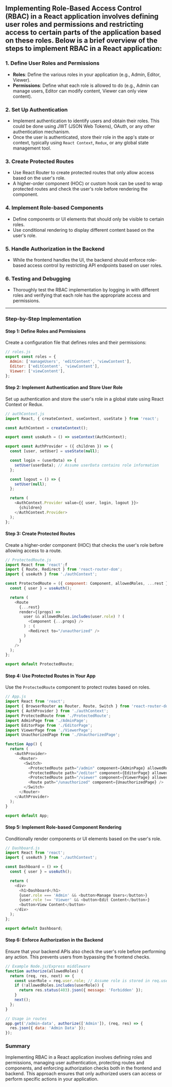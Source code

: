 
## Implementing Role-Based Access Control (RBAC) in a React application involves defining user roles and permissions and restricting access to certain parts of the application based on these roles. Below is a brief overview of the steps to implement RBAC in a React application:

### 1. **Define User Roles and Permissions**
   - **Roles**: Define the various roles in your application (e.g., Admin, Editor, Viewer).
   - **Permissions**: Define what each role is allowed to do (e.g., Admin can manage users, Editor can modify content, Viewer can only view content).

### 2. **Set Up Authentication**
   - Implement authentication to identify users and obtain their roles. This could be done using JWT (JSON Web Tokens), OAuth, or any other authentication mechanism.
   - Once the user is authenticated, store their role in the app's state or context, typically using `React Context`, `Redux`, or any global state management tool.

### 3. **Create Protected Routes**
   - Use React Router to create protected routes that only allow access based on the user's role.
   - A higher-order component (HOC) or custom hook can be used to wrap protected routes and check the user's role before rendering the component.

### 4. **Implement Role-based Components**
   - Define components or UI elements that should only be visible to certain roles.
   - Use conditional rendering to display different content based on the user's role.

### 5. **Handle Authorization in the Backend**
   - While the frontend handles the UI, the backend should enforce role-based access control by restricting API endpoints based on user roles.

### 6. **Testing and Debugging**
   - Thoroughly test the RBAC implementation by logging in with different roles and verifying that each role has the appropriate access and permissions.

---

### **Step-by-Step Implementation**

#### Step 1: Define Roles and Permissions
Create a configuration file that defines roles and their permissions:

```javascript
// roles.js
export const roles = {
  Admin: ['manageUsers', 'editContent', 'viewContent'],
  Editor: ['editContent', 'viewContent'],
  Viewer: ['viewContent'],
};
```

#### Step 2: Implement Authentication and Store User Role
Set up authentication and store the user's role in a global state using React Context or Redux.

```javascript
// authContext.js
import React, { createContext, useContext, useState } from 'react';

const AuthContext = createContext();

export const useAuth = () => useContext(AuthContext);

export const AuthProvider = ({ children }) => {
  const [user, setUser] = useState(null);

  const login = (userData) => {
    setUser(userData); // Assume userData contains role information
  };

  const logout = () => {
    setUser(null);
  };

  return (
    <AuthContext.Provider value={{ user, login, logout }}>
      {children}
    </AuthContext.Provider>
  );
};
```

#### Step 3: Create Protected Routes
Create a higher-order component (HOC) that checks the user's role before allowing access to a route.

```javascript
// ProtectedRoute.js
import React from 'react';f
import { Route, Redirect } from 'react-router-dom';
import { useAuth } from './authContext';

const ProtectedRoute = ({ component: Component, allowedRoles, ...rest }) => {
  const { user } = useAuth();

  return (
    <Route
      {...rest}
      render={(props) =>
        user && allowedRoles.includes(user.role) ? (
          <Component {...props} />
        ) : (
          <Redirect to="/unauthorized" />
        )
      }
    />
  );
};

export default ProtectedRoute;
```

#### Step 4: Use Protected Routes in Your App
Use the `ProtectedRoute` component to protect routes based on roles.

```javascript
// App.js
import React from 'react';
import { BrowserRouter as Router, Route, Switch } from 'react-router-dom';
import { AuthProvider } from './authContext';
import ProtectedRoute from './ProtectedRoute';
import AdminPage from './AdminPage';
import EditorPage from './EditorPage';
import ViewerPage from './ViewerPage';
import UnauthorizedPage from './UnauthorizedPage';

function App() {
  return (
    <AuthProvider>
      <Router>
        <Switch>
          <ProtectedRoute path="/admin" component={AdminPage} allowedRoles={['Admin']} />
          <ProtectedRoute path="/editor" component={EditorPage} allowedRoles={['Admin', 'Editor']} />
          <ProtectedRoute path="/viewer" component={ViewerPage} allowedRoles={['Admin', 'Editor', 'Viewer']} />
          <Route path="/unauthorized" component={UnauthorizedPage} />
        </Switch>
      </Router>
    </AuthProvider>
  );
}

export default App;
```

#### Step 5: Implement Role-based Component Rendering
Conditionally render components or UI elements based on the user's role.

```javascript
// Dashboard.js
import React from 'react';
import { useAuth } from './authContext';

const Dashboard = () => {
  const { user } = useAuth();

  return (
    <div>
      <h1>Dashboard</h1>
      {user.role === 'Admin' && <button>Manage Users</button>}
      {user.role !== 'Viewer' && <button>Edit Content</button>}
      <button>View Content</button>
    </div>
  );
};

export default Dashboard;
```

#### Step 6: Enforce Authorization in the Backend
Ensure that your backend APIs also check the user's role before performing any action. This prevents users from bypassing the frontend checks.

```javascript
// Example Node.js/Express middleware
function authorize(allowedRoles) {
  return (req, res, next) => {
    const userRole = req.user.role; // Assume role is stored in req.user
    if (!allowedRoles.includes(userRole)) {
      return res.status(403).json({ message: 'Forbidden' });
    }
    next();
  };
}

// Usage in routes
app.get('/admin-data', authorize(['Admin']), (req, res) => {
  res.json({ data: 'Admin Data' });
});
```

### Summary
Implementing RBAC in a React application involves defining roles and permissions, managing user authentication, protecting routes and components, and enforcing authorization checks both in the frontend and backend. This approach ensures that only authorized users can access or perform specific actions in your application.